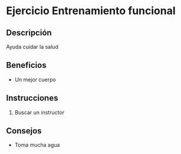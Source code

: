 # Ejercicio Entrenamiento funcional

## Descripción
Ayuda cuidar la salud

## Beneficios
- Un mejor cuerpo

## Instrucciones
1. Buscar un instructor

## Consejos
- Toma mucha agua
